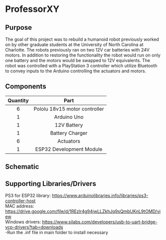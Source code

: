 # ProfessorXY

## Purpose
The goal of this project was to rebuild a humanoid robot previously worked on by other graduate students at the University of North Carolina
at Charlotte. The robots previously ran on two 12V car batteries with 24V motors. In addition to restoring the functionality the robot would 
run on only one battery and the motors would be swapped to 12V equivalents. The robot was controlled with a PlayStation 3 controller which utilize
Bluetooth to convey inputs to the Arduino controlling the actuators and motors.

## Components
| Quantity  | Part |
| :-------------: | :-------------: |
| 6 | Pololu 18v15 motor controller  |
| 1 | Arduino Uno  |
| 1 | 12V Battery |
| 1 | Battery Charger |
| 6 | Actuators |
| 1 | ESP32 Development Module |

## Schematic

## 

## Supporting Libraries/Drivers
PS3 for ESP32 library: https://www.arduinolibraries.info/libraries/ps3-controller-host  
MAC address: https://drive.google.com/file/d/1REzlr4g94jwLLZkhJq9sQmbUKnL9tOMD/view  
Windows drivers: https://www.silabs.com/developers/usb-to-uart-bridge-vcp-drivers?tab=downloads  
	-Run the .inf file in main folder to install necessary  
